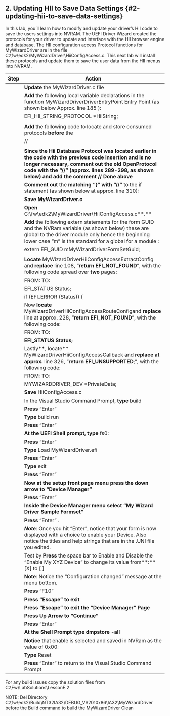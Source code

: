 <!--- @file
 file

Copyright (c) 2018, Intel Corporation. All rights reserved.<BR>

Redistribution and use in source (original document form) and 'compiled'
forms (converted to PDF, epub, HTML and other formats) with or without
modification, are permitted provided that the following conditions are met:

1) Redistributions of source code (original document form) must retain the
above copyright notice, this list of conditions and the following
disclaimer as the first lines of this file unmodified.

2) Redistributions in compiled form (transformed to other DTDs, converted to
PDF, epub, HTML and other formats) must reproduce the above copyright
notice, this list of conditions and the following disclaimer in the
documentation and/or other materials provided with the distribution.

THIS DOCUMENTATION IS PROVIDED BY TIANOCORE PROJECT "AS IS" AND ANY EXPRESS OR
IMPLIED WARRANTIES, INCLUDING, BUT NOT LIMITED TO, THE IMPLIED WARRANTIES OF
MERCHANTABILITY AND FITNESS FOR A PARTICULAR PURPOSE ARE DISCLAIMED. IN NO
EVENT SHALL TIANOCORE PROJECT BE LIABLE FOR ANY DIRECT, INDIRECT, INCIDENTAL,
SPECIAL, EXEMPLARY, OR CONSEQUENTIAL DAMAGES (INCLUDING, BUT NOT LIMITED TO,
PROCUREMENT OF SUBSTITUTE GOODS OR SERVICES; LOSS OF USE, DATA, OR PROFITS;
OR BUSINESS INTERRUPTION) HOWEVER CAUSED AND ON ANY THEORY OF LIABILITY,
WHETHER IN CONTRACT, STRICT LIABILITY, OR TORT (INCLUDING NEGLIGENCE OR
OTHERWISE) ARISING IN ANY WAY OUT OF THE USE OF THIS DOCUMENTATION, EVEN IF
ADVISED OF THE POSSIBILITY OF SUCH DAMAGE.

-->

## 2\. Updating HII to Save Data Settings {#2-updating-hii-to-save-data-settings}

In this lab, you’ll learn how to modify and update your driver’s HII code to save the users settings into NVRAM. The UEFI Driver Wizard created the protocols for your driver to update and interface with the HII browser engine and database. The HII configuration access Protocol functions for MyWizardDriver are in the file C:\fw\edk2\MyWizardDriver\HiiConfigAccess.c. This next lab will install these protocols and update them to save the user data from the HII menus into NVRAM.

| Step | Action |
| --- | --- |
|  | **Update** the MyWizardDriver.c file |
|  | **Add** the following local variable declarations in the function MyWizardDriverDriverEntryPoint Entry Point (as shown below Approx. line 185 ): |
|  | EFI_HII_STRING_PROTOCOL *HiiString; |
|  |  |
|  | **Add** the following code to locate and store consumed protocols **before** the |
|  | // |
|  |  |
|  | ****Since the Hii Database Protocol was located earlier in the code with the previous code insertion and is no longer necessary,** comment out **the old OpenProtocol code with the “//” (approx. lines 289-298, as shown below) and** add the comment **// Done above**** |
|  | **Comment out** the **matching “}” with “//”** to the if statement (as shown below at approx. line 310): |
|  | **Save **MyWizardDriver.c**** |
|  | **Open** C:\fw\edk2\MyWizardDriver\HiiConfigAccess.c**.** |
|  | **Add** the following extern statements for the form GUID and the NVRam variable (as shown below) these are global to the driver module only hence the beginning lower case “m” is the standard for a global for a module : |
|  | extern EFI_GUID mMyWizardDriverFormSetGuid; |
|  |  |
|  | **Locate** MyWizardDriverHiiConfigAccessExtractConfig and **replace** line 108, “**return EFI_NOT_FOUND**”, with the following code spread over **two** pages: |
|  | FROM: TO: |
|  | EFI_STATUS Status; |
|  | if (EFI_ERROR (Status)) { |
|  | Now **locate** MyWizardDriverHiiConfigAccessRouteConfigand **replace** line at approx. 228, “**return EFI_NOT_FOUND**”, with the following code: |
|  | FROM: TO: |
|  | **EFI_STATUS Status;** |
|  | Lastly**, locate** MyWizardDriverHiiConfigAccessCallback and **replace **at approx.**** line 326, “**return EFI_UNSUPPORTED**;”, with the following code: |
|  | FROM: TO: |
|  | MYWIZARDDRIVER_DEV *PrivateData; |
|  | **Save** HiiConfigAccess.c |
|  | In the Visual Studio Command Prompt, **type** build |
|  | **Press** “Enter” |
|  | **Type** build run |
|  | **Press** “Enter” |
|  | **At the UEFI Shell prompt, type** fs0: |
|  | **Press** “Enter” |
|  | **Type** Load MyWizardDriver.efi |
|  | **Press** “Enter” |
|  | **Type** exit |
|  | **Press** “Enter” |
|  | **Now at the setup front page menu press the down arrow to “Device Manager”** |
|  | **Press** “Enter” |
|  | ****Inside the Device Manager menu** select **“My Wizard Driver Sample Formset”**** |
|  | **Press** “Enter” . |
|  | **_Note_**: Once you hit “Enter”, notice that your form is now displayed with a choice to enable your Device. Also notice the titles and help strings that are in the .UNI file you edited. |
|  | Test by **Press** the space bar to Enable and Disable the “Enable My XYZ Device” to change its value from**:** [X] to [ ] |
|  | **Note**: Notice the “Configuration changed” message at the menu bottom. |
|  | **Press** “F10” |
|  | **Press **“Escape” to exit**** |
|  | **Press **“Escape” to exit** **the “Device Manager” Page**** |
|  | **Press **Up Arrow to “Continue”**** |
|  | **Press** “Enter” |
|  | ****At the Shell Prompt** type **dmpstore -all**** |
|  | **Notice** that enable is selected and saved in NVRam as the value of 0x00: |
|  | **Type** Reset |
|  | **Press** “Enter” to return to the Visual Studio Command Prompt |

For any build issues copy the solution files from C:\Fw\LabSolutions\LessonE.2

NOTE: Del Directory C:\fw\edk2\Build\NT32IA32\DEBUG_VS2010x86\IA32\MyWizardDriver before the Build command to build the MyWizardDriver Clean